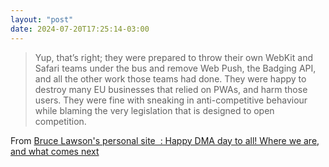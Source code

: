 ```yaml
---
layout: "post"
date: 2024-07-20T17:25:14-03:00
---
```


> Yup, that’s right; they were prepared to throw their own WebKit and Safari teams under the bus and remove Web Push, the Badging API, and all the other work those teams had done. They were happy to destroy many EU businesses that relied on PWAs, and harm those users. They were fine with sneaking in anti-competitive behaviour while blaming the very legislation that is designed to open competition.


From [Bruce Lawson's personal site  : Happy DMA day to all! Where we are, and what comes next](https://brucelawson.co.uk/2024/happy-dma-day-to-all/)
